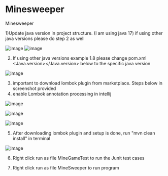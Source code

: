 # Minesweeper
Minesweeper

1)Update java version in project structure. (I am using java 17)   if using other java versions please do step 2 as well

![image](https://github.com/user-attachments/assets/251e511e-a453-4a67-bd3e-708f25c03954)
![image](https://github.com/user-attachments/assets/a9879871-cf01-44da-8971-308bc98467b8)


2) If using other java versions example 1.8 please change pom.xml <Java.version></Java.version> below to the specific java version

![image](https://github.com/user-attachments/assets/e29f7a8e-30b8-4e01-9285-6291b9a5cba2)

3) important to download lombok plugin from marketplace. Steps below in screenshot provided
4) enable Lombok annotation processing in intellij

![image](https://github.com/user-attachments/assets/5396489e-8301-4847-a29a-9b5bf374db87)

![image](https://github.com/user-attachments/assets/bcb27e33-7503-4927-b7fa-f72d526394aa)

![image](https://github.com/user-attachments/assets/93c72955-fcd7-4210-9d6e-6a85c990b58e)

5) After downloading lombok plugin and setup is done, run "mvn clean install" in terminal
   
![image](https://github.com/user-attachments/assets/b7beb25a-90f7-4737-9f30-13af59e8a966)


6) Right click run as file MineGameTest to run the Junit test cases

7) Right click run as file MineSweeper to run program
